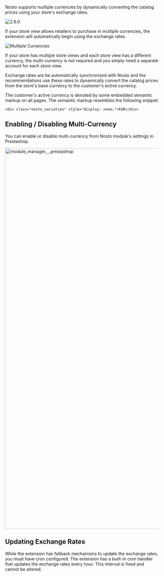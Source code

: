 Nosto supports multiple currencies by dynamically converting the catalog prices using your store's exchange rates.

![2.6.0](https://img.shields.io/badge/nosto-2.6.0-red.svg)

If your store view allows retailers to purchase in multiple currencies, the extension will automatically begin using the exchange rates.

![Multiple Currencies](https://user-images.githubusercontent.com/327432/34207208-2ce72a92-e592-11e7-959b-adb93c01c31c.png)

If your store has multiple store views and each store view has a different currency, the multi-currency is not required and you simply need a separate account for each store view.

Exchange rates are be automatically synchronized with Nosto and the recommendations use these rates to dynamically convert the catalog prices from the store's base currency to the customer's active currency.

The customer's active currency is denoted by some embedded semantic markup on all pages. The semantic markup resembles the following snippet:

```
<div class="nosto_variation" style="display: none;">EUR</div>
```

## Enabling / Disabling Multi-Currency

You can enable or disable multi-currency from Nosto module's settings in Prestashop. 

<img width="1245" alt="module_manager_ _prestashop" src="https://user-images.githubusercontent.com/15191701/53793717-19cb0f00-3f37-11e9-9d6a-a68153051d71.png">


## Updating Exchange Rates

While the extension has fallback mechanisms to update the exchange rates, you must have cron configured. The extension has a built-in cron handler that updates the exchange rates every hour. This interval is fixed and cannot be altered.